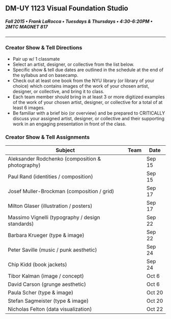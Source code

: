 ## DM-UY 1123 Visual Foundation Studio
##### Fall 2015 • Frank LaRocca • Tuesdays & Thursdays • 4:30-6:20PM • 2MTC MAGNET 817 

---

### Creator Show & Tell Directions
* Pair up w/ 1 classmate
* Select an artist, designer, or collective from the list below.
* Specific show & tell due dates are outlined in the schedule at the end of the syllabus and on basecamp.
* Check out at least one book from the NYU library (or library of your choice) which contains images of the work of your chosen artist, designer, or collective, and bring it to class. 
* Each team member should bring in at least 3 or more digitized examples of the work of your chosen artist, designer, or collective for a total of at least 6 images.
* Be familiar with a brief bio (or overview) and be prepared to CRITICALLY discuss your assigned artist, designer, or collective and their supporting work in an engaging presentation in front of the class. 

### Creator Show & Tell Assignments

Subject | Team | Date
--- | --- | ---
Aleksander Rodchenko (composition & photography) | | Sep 15
Paul Rand (identities / composition) |  | Sep 15
Josef Muller-Brockman (composition / grid) | | Sep 17
Milton Glaser (illustration / posters) |  | Sep 17
Massimo Vignelli (typography / design standards) | | Sep 22
Barbara Krueger (type & image) |  |  Sep 22
Peter Saville (music / punk aesthetic) |  | Sep 24
Chip Kidd (book jackets)  |  | Sep 24
Tibor Kalman (image / concept) | | Oct 6
David Carson (grunge aesthetic) |  | Oct 6 
Paula Scher (type & image) |  | Oct 20
Stefan Sagmeister (type & image) |  | Oct 20
Nicholas Felton (data visualization) |  | Oct 22


